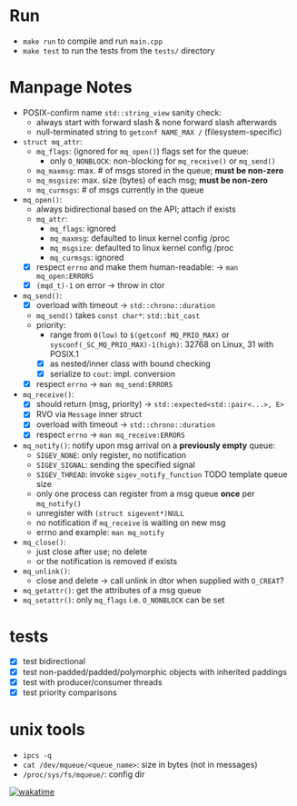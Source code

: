# Run

- `make run` to compile and run `main.cpp`
- `make test` to run the tests from the `tests/` directory

# Manpage Notes

- POSIX-confirm name `std::string_view` sanity check:
	- always start with forward slash & none forward slash afterwards
	- null-terminated string to `getconf NAME_MAX /` (filesystem-specific)
- `struct mq_attr`:
	- `mq_flags`: (ignored for `mq_open()`) flags set for the queue:
		- only `O_NONBLOCK`: non-blocking for `mq_receive()` or `mq_send()`
	- `mq_maxmsg`: max. # of msgs stored in the queue; **must be non-zero**
	- `mq_msgsize`: max. size (bytes) of each msg; **must be non-zero**
	-  `mq_curmsgs`: # of msgs currently in the queue
- `mq_open()`:
	- always bidirectional based on the API; attach if exists
	- `mq_attr`:
		- `mq_flags`: ignored
		- `mq_maxmsg`: defaulted to linux kernel config /proc
		- `mq_msgsize`: defaulted to linux kernel config /proc
		- `mq_curmsgs`: ignored
	- [X] respect `errno` and make them human-readable: -> `man mq_open:ERRORS`
	- [X] `(mqd_t)-1` on error -> throw in ctor
- `mq_send()`:
	- [X] overload with timeout -> `std::chrono::duration`
	- `mq_send()` takes `const char*`: `std::bit_cast`
	- priority:
		- range from `0(low)` to `$(getconf MQ_PRIO_MAX)` or
		  `sysconf(_SC_MQ_PRIO_MAX)-1(high)`: 32768 on Linux, 31 with POSIX.1
		- [X] as nested/inner class with bound checking
		- [X] serialize to `cout`: impl. conversion
	- [X] respect `errno` -> `man mq_send:ERRORS`
- `mq_receive()`:
	- [X] should return (msg, priority) -> `std::expected<std::pair<...>, E>`
	- [X] RVO via `Message` inner struct
	- [X] overload with timeout -> `std::chrono::duration`
	- [X] respect `errno` -> `man mq_receive:ERRORS`
- `mq_notify()`: notify upon msg arrival on a **previously empty** queue:
	- `SIGEV_NONE`: only register, no notification
	- `SIGEV_SIGNAL`: sending the specified signal
	- `SIGEV_THREAD`: invoke `sigev_notify_function` TODO template queue size
	- only one process can register from a msg queue **once** per `mq_notify()`
	- unregister with `(struct sigevent*)NULL`
	- no notification if `mq_receive` is waiting on new msg
	- errno and example: `man mq_notify`
- `mq_close()`:
	- just close after use; no delete
	- or the notification is removed if exists
- `mq_unlink()`:
	- close and delete -> call unlink in dtor when supplied with `O_CREAT`?
- `mq_getattr()`: get the attributes of a msg queue
- `mq_setattr()`: only `mq_flags` i.e. `O_NONBLOCK` can be set

# tests

- [X] test bidirectional
- [X] test non-padded/padded/polymorphic objects with inherited paddings
- [X] test with producer/consumer threads
- [X] test priority comparisons

# unix tools

- `ipcs -q`
- `cat /dev/mqueue/<queue_name>`: size in bytes (not in messages)
- `/proc/sys/fs/mqueue/`: config dir

[![wakatime](https://wakatime.com/badge/user/77eda5cb-f41d-45da-a208-715b0faa4269/project/2fdc66e6-17db-4272-a608-d1ae0e7bdf1e.svg)](https://wakatime.com/@zijian/projects/mqkgvqvzso)
